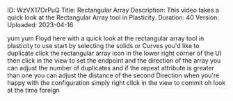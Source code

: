 ID: WzVX17OrPuQ
Title: Rectangular Array
Description: This video takes a quick look at the Rectangular Array tool in Plasticity.
Duration: 40
Version: 
Uploaded: 2023-04-16

yum yum
Floyd here with a quick look at the
rectangular array tool in plasticity to
use start by selecting the solids or
Curves you'd like to duplicate click the
rectangular array icon in the lower
right corner of the UI then click in the
view to set the endpoint and the
direction of the array you can adjust
the number of duplicates
and if the repeat attribute is greater
than one you can adjust the distance of
the second Direction when you're happy
with the configuration simply right
click in the view to commit oh look at
the time
foreign
